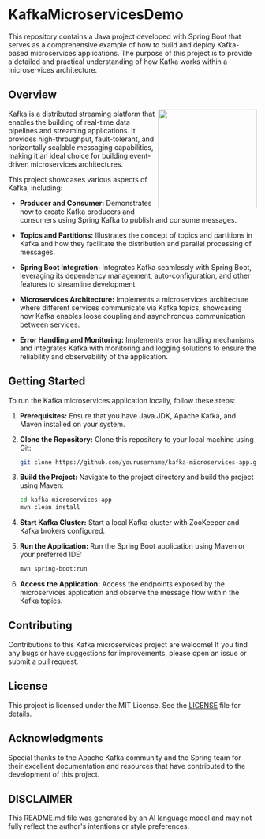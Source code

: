 # KafkaMicroservicesDemo

This repository contains a Java project developed with Spring Boot that serves as a comprehensive example of how to build and deploy Kafka-based microservices applications. The purpose of this project is to provide a detailed and practical understanding of how Kafka works within a microservices architecture.

## Overview

<img src="https://uploads-ssl.webflow.com/62038ffc9cd2db4558e3c7b7/623b44a1913c46041e39c836_kafka.svg" align="right" width="200" height="200"/>

Kafka is a distributed streaming platform that enables the building of real-time data pipelines and streaming applications. It provides high-throughput, fault-tolerant, and horizontally scalable messaging capabilities, making it an ideal choice for building event-driven microservices architectures.

This project showcases various aspects of Kafka, including:

- **Producer and Consumer:** Demonstrates how to create Kafka producers and consumers using Spring Kafka to publish and consume messages.
  
- **Topics and Partitions:** Illustrates the concept of topics and partitions in Kafka and how they facilitate the distribution and parallel processing of messages.

- **Spring Boot Integration:** Integrates Kafka seamlessly with Spring Boot, leveraging its dependency management, auto-configuration, and other features to streamline development.

- **Microservices Architecture:** Implements a microservices architecture where different services communicate via Kafka topics, showcasing how Kafka enables loose coupling and asynchronous communication between services.

- **Error Handling and Monitoring:** Implements error handling mechanisms and integrates Kafka with monitoring and logging solutions to ensure the reliability and observability of the application.

## Getting Started

To run the Kafka microservices application locally, follow these steps:

1. **Prerequisites:** Ensure that you have Java JDK, Apache Kafka, and Maven installed on your system.

2. **Clone the Repository:** Clone this repository to your local machine using Git:

   ```bash
   git clone https://github.com/yourusername/kafka-microservices-app.git
   ```

3. **Build the Project:** Navigate to the project directory and build the project using Maven:

   ```bash
   cd kafka-microservices-app
   mvn clean install
   ```

4. **Start Kafka Cluster:** Start a local Kafka cluster with ZooKeeper and Kafka brokers configured.

5. **Run the Application:** Run the Spring Boot application using Maven or your preferred IDE:

   ```bash
   mvn spring-boot:run
   ```

6. **Access the Application:** Access the endpoints exposed by the microservices application and observe the message flow within the Kafka topics.

## Contributing

Contributions to this Kafka microservices project are welcome! If you find any bugs or have suggestions for improvements, please open an issue or submit a pull request.

## License

This project is licensed under the MIT License. See the [LICENSE](LICENSE) file for details.

## Acknowledgments

Special thanks to the Apache Kafka community and the Spring team for their excellent documentation and resources that have contributed to the development of this project.

## **DISCLAIMER**
This README.md file was generated by an AI language model and may not fully reflect the author's intentions or style preferences.
